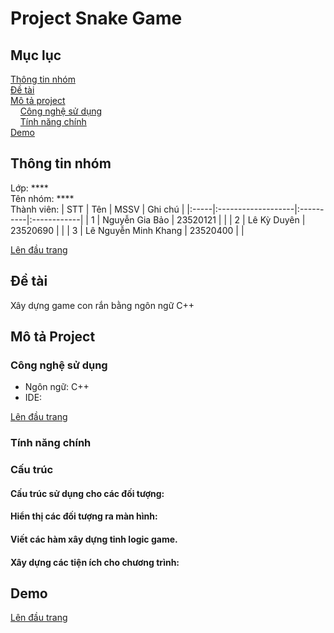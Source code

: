# Project Snake Game
<a name="top"><a>
## Mục lục

[Thông tin nhóm](#info)\
[Đề tài](#topic)\
[Mô tả project](#project)\
&nbsp;&nbsp;&nbsp; [Công nghệ sử dụng](#use)\
&nbsp;&nbsp;&nbsp; [Tính năng chính](#main-feature)\
[Demo](#demo)

## Thông tin nhóm <a name="info"></a>

Lớp: **** \
Tên nhóm: **** \
Thành viên:
| STT  | Tên                | MSSV      | Ghi chú     |
|:-----|:-------------------|:----------|:------------|
|  1   |   Nguyễn Gia Bảo   | 23520121  |  |
|  2   |    Lê Kỳ Duyên     | 23520690  |             |
|  3   |  Lê Nguyễn Minh Khang | 23520400  |             |

[Lên đầu trang](#top)
## Đề tài <a name="topic"></a>

Xây dựng game con rắn bằng ngôn ngữ C++

## Mô tả Project <a name="project"></a>

### Công nghệ sử dụng <a name="use"></a>

- Ngôn ngữ: C++
- IDE: 

[Lên đầu trang](#top)
### Tính năng chính <a name="main-feature"></a>


### Cấu trúc

#### Cấu trúc sử dụng cho các đối tượng:

#### Hiển thị các đối tượng ra màn hình:

#### Viết các hàm xây dựng tinh logic game.

#### Xây dựng các tiện ích cho chương trình:

  
## Demo <a name="demo"></a>
  



[Lên đầu trang](#top)
